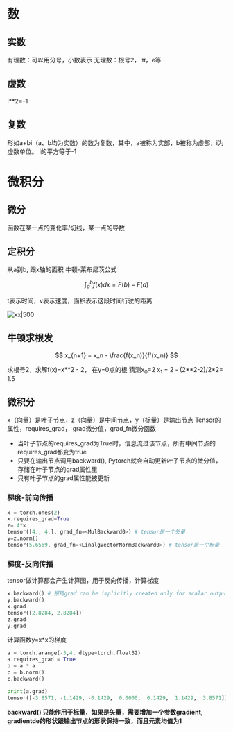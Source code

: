# 数
## 实数
有理数：可以用分号，小数表示
无理数：根号2， π，e等

## 虚数
i**2=-1

## 复数

形如a+bi（a、b均为实数）的数为复数，其中，a被称为实部，b被称为虚部，i为虚数单位。
i的平方等于-1

# 微积分
## 微分
函数在某一点的变化率/切线，某一点的导数

## 定积分
从a到b, 跟x轴的面积
牛顿-莱布尼茨公式

$$
\int_a^b f(x) dx = F(b) - F(a)
$$


t表示时间，v表示速度，面积表示这段时间行驶的距离

![xx|500](20230827132608.png)

## 牛顿求根发
$$
x_{n+1} = x_n - \frac{f(x_n)}{f'(x_n)}
$$

求根号2，求解f(x)=x\*\*2 - 2， 在y=0点的根
猜测x<sub>0</sub>=2
x<sub>1</sub> = 2 - (2\*\*2-2)/2*2= 1.5



## 微积分
x（向量）是叶子节点，z（向量）是中间节点，y（标量）是输出节点
Tensor的属性，requires_grad， grad微分值，grad_fn微分函数
- 当叶子节点的requires_grad为True时，信息流过该节点，所有中间节点的requires_grad都变为true
- 只要在输出节点调用backward(), Pytorch就会自动更新叶子节点的微分值，存储在叶子节点的grad属性里
- 只有叶子节点的grad属性能被更新
### 梯度-前向传播
```python
x = torch.ones(2)
x.requires_grad=True
z= 4*x
tensor([4., 4.], grad_fn=<MulBackward0>) # tensor是一个矢量
y=z.norm()
tensor(5.6569, grad_fn=<LinalgVectorNormBackward0>) # tensor是一个标量
```
### 梯度-反向传播
tensor做计算都会产生计算图，用于反向传播，计算梯度
```python
x.backward() # 报错grad can be implicitly created only for scalar outputs， 只能作用于标量
y.backward()
x.grad
tensor([2.8284, 2.8284])
z.grad
y.grad
```

计算函数y=x*x的梯度
```python
a = torch.arange(-3,4, dtype=torch.float32)
a.requires_grad = True
b = a * a
c = b.norm()
c.backward()

print(a.grad)
tensor([-3.8571, -1.1429, -0.1429,  0.0000,  0.1429,  1.1429,  3.8571]) # 在0点的梯度为0， 2边梯度逐渐变大
```
**backward() 只能作用于标量，如果是矢量，需要增加一个参数gradient, gradientde的形状跟输出节点的形状保持一致，而且元素均值为1**
